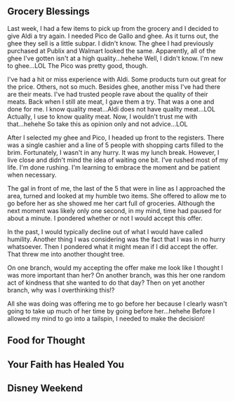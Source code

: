 ## Grocery Blessings

Last week, I had a few items to pick up from the grocery and I decided to give Aldi a try again. I needed Pico de Gallo and ghee. As it turns out, the ghee they sell is a little subpar. I didn't know. The ghee I had previously purchased at Publix and Walmart looked the same. Apparently, all of the ghee I've gotten isn't at a high quality...hehehe Well, I didn't know. I'm new to ghee...LOL The Pico was pretty good, though.

I've had a hit or miss experience with Aldi. Some products turn out great for the price. Others, not so much. Besides ghee, another miss I've had there are their meats. I've had trusted people rave about the quality of their meats. Back when I still ate meat, I gave them a try. That was a one and done for me. I know quality meat...Aldi does not have quality meat...LOL Actually, I use to know quality meat. Now, I wouldn't trust me with that...hehehe So take this as opinion only and not advice...LOL

After I selected my ghee and Pico, I headed up front to the registers. There was a single cashier and a line of 5 people with shopping carts filled to the brim. Fortunately, I wasn't in any hurry. It was my lunch break. However, I live close and didn't mind the idea of waiting one bit. I've rushed most of my life. I'm done rushing. I'm learning to embrace the moment and be patient when necessary.

The gal in front of me, the last of the 5 that were in line as I approached the area, turned and looked at my humble two items. She offered to allow me to go before her as she showed me her cart full of groceries. Although the next moment was likely only one second, in my mind, time had paused for about a minute. I pondered whether or not I would accept this offer.

In the past, I would typically decline out of what I would have called humility. Another thing I was considering was the fact that I was in no hurry whatsoever. Then I pondered what it might mean if I did accept the offer. That threw me into another thought tree.

On one branch, would my accepting the offer make me look like I thought I was more important than her? On another branch, was this her one random act of kindness that she wanted to do that day? Then on yet another branch, why was I overthinking this!?

All she was doing was offering me to go before her because I clearly wasn't going to take up much of her time by going before her...hehehe Before I allowed my mind to go into a tailspin, I needed to make the decision!



## Food for Thought

## Your Faith has Healed You

## Disney Weekend